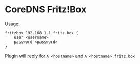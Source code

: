 # CoreDNS Fritz!Box

Usage:

```
fritzbox 192.168.1.1 fritz.box {
    user <username>
    password <password>
}
```

Plugin will reply for `A <hostname>` and `A <hostname>.fritz.box`
